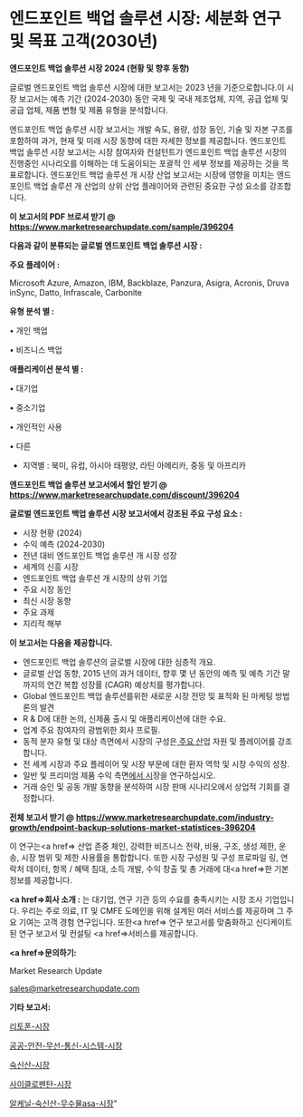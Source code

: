 # 엔드포인트 백업 솔루션 시장: 세분화 연구 및 목표 고객(2030년)

<strong>엔드포인트 백업 솔루션 시장 2024 (현황 및 향후 동향)</strong>

글로벌 엔드포인트 백업 솔루션 시장에 대한 보고서는 2023 년을 기준으로합니다.이 시장 보고서는 예측 기간 (2024-2030) 동안 국제 및 국내 제조업체, 지역, 공급 업체 및 공급 업체, 제품 변형 및 제품 유형을 분석합니다.

엔드포인트 백업 솔루션 시장 보고서는 개발 속도, 용량, 성장 동인, 기술 및 자본 구조를 포함하여 과거, 현재 및 미래 시장 동향에 대한 자세한 정보를 제공합니다. 엔드포인트 백업 솔루션 시장 보고서는 시장 참여자와 컨설턴트가 엔드포인트 백업 솔루션 시장의 진행중인 시나리오를 이해하는 데 도움이되는 포괄적 인 세부 정보를 제공하는 것을 목표로합니다. 엔드포인트 백업 솔루션 개 시장 산업 보고서는 시장에 영향을 미치는 엔드포인트 백업 솔루션 개 산업의 상위 산업 플레이어와 관련된 중요한 구성 요소를 강조합니다.



<strong>이 보고서의 PDF 브로셔 받기 @ <a href=https://www.marketresearchupdate.com/sample/396204>https://www.marketresearchupdate.com/sample/396204</a></strong>



<strong>다음과 같이 분류되는 글로벌 엔드포인트 백업 솔루션 시장 :</strong>



<strong>주요 플레이어 :</strong>

Microsoft Azure, Amazon, IBM, Backblaze, Panzura, Asigra, Acronis, Druva inSync, Datto, Infrascale, Carbonite



<strong>유형 분석 별 :</strong>

• 개인 백업

• 비즈니스 백업



<strong>애플리케이션 분석 별 :</strong>

• 대기업

• 중소기업

• 개인적인 사용

• 다른

<ul>
  <li>지역별 : 북미, 유럽, 아시아 태평양, 라틴 아메리카, 중동 및 아프리카</li>
</ul>


<strong>엔드포인트 백업 솔루션 보고서에서 할인 받기 @ <a href=https://www.marketresearchupdate.com/discount/396204>https://www.marketresearchupdate.com/discount/396204</a></strong>



<strong>글로벌 엔드포인트 백업 솔루션 시장 보고서에서 강조된 주요 구성 요소 :</strong>
<ul>
  <li>시장 현황 (2024)</li>
  <li>수익 예측 (2024-2030)</li>
  <li>전년 대비 엔드포인트 백업 솔루션 개 시장 성장</li>
  <li>세계의 신흥 시장</li>
  <li>엔드포인트 백업 솔루션 개 시장의 상위 기업</li>
  <li>주요 시장 동인</li>
  <li>최신 시장 동향</li>
  <li>주요 과제</li>
  <li>지리적 해부</li>
</ul>


<strong>이 보고서는 다음을 제공합니다.</strong>
<ul>
  <li>엔드포인트 백업 솔루션의 글로벌 시장에 대한 심층적 개요.</li>
  <li>글로벌 산업 동향, 2015 년의 과거 데이터, 향후 몇 년 동안의 예측 및 예측 기간 말까지의 연간 복합 성장률 (CAGR) 예상치를 평가합니다.</li>
  <li>Global 엔드포인트 백업 솔루션를위한 새로운 시장 전망 및 표적화 된 마케팅 방법론의 발견</li>
  <li>R &amp; D에 대한 논의, 신제품 출시 및 애플리케이션에 대한 수요.</li>
  <li>업계 주요 참여자의 광범위한 회사 프로필.</li>
  <li>동적 분자 유형 및 대상 측면에서 시장의 구성은<a href=> 주요 산</a>업 자원 및 플레이어를 강조합니다.</li>
  <li>전 세계 시장과 주요 플레이어 및 시장 부문에 대한 환자 역학 및 시장 수익의 성장.</li>
  <li>일반 및 프리미엄 제품 수익 측면<a href=>에서 시</a>장을 연구하십시오.</li>
  <li>거래 승인 및 공동 개발 동향을 분석하여 시장 판매 시나리오에서 상업적 기회를 결정합니다.</li>
</ul>



<strong>전체 보고서 받기 @ <a href=https://www.marketresearchupdate.com/industry-growth/endpoint-backup-solutions-market-statistices-396204>https://www.marketresearchupdate.com/industry-growth/endpoint-backup-solutions-market-statistices-396204</a></strong>

이 연구는<a href=> 산업 존중</a> 체인, 강력한 비즈니스 전략, 비용, 구조, 생성 제한, 운송, 시장 범위 및 제한 사용률을 통합합니다. 또한 시장 구성원 및 구성 프로파일 링, 연락처 데이터, 항목 / 혜택 침대, 소득 개발, 수익 창출 및 총 거래에 대<a href=>한 기본 </a>정보를 제공합니다.



<strong><a href=>회사 소</a>개 :</strong>
는 대기업, 연구 기관 등의 수요를 충족시키는 시장 조사 기업입니다. 우리는 주로 의료, IT 및 CMFE 도메인을 위해 설계된 여러 서비스를 제공하며 그 주요 기여는 고객 경험 연구입니다. 또한<a href=> 연구 보</a>고서를 맞춤화하고 신디케이트 된 연구 보고서 및 컨설팅 <a href=>서비스</a>를 제공합니다.



<strong><a href=>문의하기:</a></strong>

Market Research Update

sales@marketresearchupdate.com



<strong>기타 보고서:</strong>

<a href=https://www.linkedin.com/pulse/리토폰-시장-규모-및-성장-2023-consumer-connection-chronicles-24-/>리토폰-시장</a>

<a href=https://www.linkedin.com/pulse/공공-안전-무선-통신-시스템-시장-규모-및-성장-2023-analytics-avenue-adventures-24-ana-fcaaf/>공공-안전-무선-통신-시스템-시장</a>

<a href=https://www.linkedin.com/pulse/숙신산-시장-진입-전략-및-위험-평가2029년-trend-tracking-tips-360-analysis-tazwf/>숙신산-시장</a>

<a href=https://www.linkedin.com/pulse/사이클로펜탄-시장-경쟁-분석-및-성장-잠재력-2030-survey-spotlight-pro-24-analysis-oulif/>사이클로펜탄-시장</a>

<a href=https://www.linkedin.com/pulse/알케닐-숙신산-무수물asa-시장-동향-및-성장-전망-isdailynews-yongf/>알케닐-숙신산-무수물asa-시장</a>"
